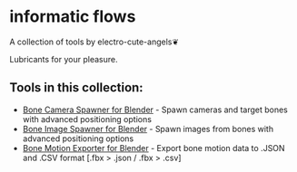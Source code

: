 # informatic flows
A collection of tools by electro-cute-angels❦ 

Lubricants for your pleasure.

## Tools in this collection:
- [Bone Camera Spawner for Blender](./blender-bone-camera-spawner) - Spawn cameras and target bones with advanced positioning options
- [Bone Image Spawner for Blender](./blender-bone-image-spawner) - Spawn images from bones with advanced positioning options
- [Bone Motion Exporter for Blender](./blender-bone-motion-exporter) - Export bone motion data to .JSON and .CSV format [.fbx > .json / .fbx > .csv]
